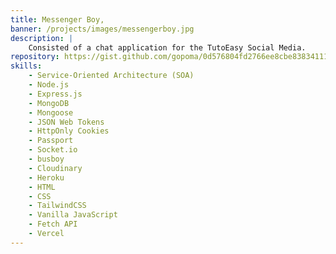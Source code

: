 ```yaml
---
title: Messenger Boy,
banner: /projects/images/messengerboy.jpg
description: |
	Consisted of a chat application for the TutoEasy Social Media.
repository: https://gist.github.com/gopoma/0d576804fd2766ee8cbe838341118cc0
skills:
    - Service-Oriented Architecture (SOA)
    - Node.js
    - Express.js
    - MongoDB
    - Mongoose
    - JSON Web Tokens
    - HttpOnly Cookies
    - Passport
    - Socket.io
    - busboy
    - Cloudinary
    - Heroku
    - HTML
    - CSS
    - TailwindCSS
    - Vanilla JavaScript
    - Fetch API
    - Vercel
---
```

